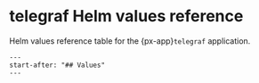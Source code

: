 ```{px-app-values} telegraf
```

# telegraf Helm values reference

Helm values reference table for the {px-app}`telegraf` application.

```{include} ../../../services/telegraf/README.md
---
start-after: "## Values"
---
```
